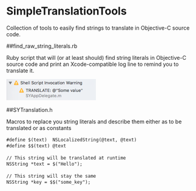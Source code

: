# SimpleTranslationTools

Collection of tools to easily find strings to translate in Objective-C source code.

##find\_raw\_string\_literals.rb

Ruby script that will (or at least should) find string literals in Objective-C source code and print an Xcode-compatible log line to remind you to translate it.

![Screenshot](https://raw.githubusercontent.com/dvkch/SimpleTranslationTools/master/xcode_warnings.png)


##SYTranslation.h

Macros to replace you string literals and describe them either as to be translated or as constants

	#define $(text)  NSLocalizedString(@text, @text)
	#define $$(text) @text
	
	// This string will be translated at runtime
	NSString *text = $("Hello");
	
	// This string will stay the same
	NSString *key = $$("some_key");
